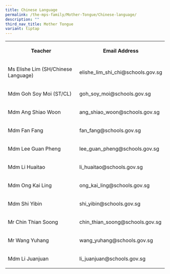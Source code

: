 ```yaml
---
title: Chinese Language
permalink: /the-mps-family/Mother-Tongue/Chinese-language/
description: ""
third_nav_title: Mother Tongue
variant: tiptap
---
```

<table style="minWidth: 50px">
<colgroup>
<col>
<col>
</colgroup>
<tbody>
<tr>
<th rowspan="1" colspan="1">
<p>Teacher</p>
</th>
<th rowspan="1" colspan="1">
<p>Email Address</p>
</th>
</tr>
<tr>
<td rowspan="1" colspan="1">
<p>Ms Elishe Lim (SH/Chinese Language)</p>
</td>
<td rowspan="1" colspan="1">
<p>elishe_lim_shi_chi@schools.gov.sg</p>
</td>
</tr>
<tr>
<td rowspan="1" colspan="1">
<p>Mdm Goh Soy Moi (ST/CL)</p>
</td>
<td rowspan="1" colspan="1">
<p>goh_soy_moi@schools.gov.sg</p>
</td>
</tr>
<tr>
<td rowspan="1" colspan="1">
<p>Mdm Ang Shiao Woon</p>
</td>
<td rowspan="1" colspan="1">
<p>ang_shiao_woon@schools.gov.sg</p>
</td>
</tr>
<tr>
<td rowspan="1" colspan="1">
<p>Mdm Fan Fang</p>
</td>
<td rowspan="1" colspan="1">
<p>fan_fang@schools.gov.sg</p>
</td>
</tr>
<tr>
<td rowspan="1" colspan="1">
<p>Mdm Lee Guan Pheng</p>
</td>
<td rowspan="1" colspan="1">
<p>lee_guan_pheng@schools.gov.sg</p>
</td>
</tr>
<tr>
<td rowspan="1" colspan="1">
<p>Mdm Li Huaitao</p>
</td>
<td rowspan="1" colspan="1">
<p>li_huaitao@schools.gov.sg</p>
</td>
</tr>
<tr>
<td rowspan="1" colspan="1">
<p>Mdm Ong Kai Ling</p>
</td>
<td rowspan="1" colspan="1">
<p>ong_kai_ling@schools.gov.sg</p>
</td>
</tr>
<tr>
<td rowspan="1" colspan="1">
<p>Mdm Shi Yibin</p>
</td>
<td rowspan="1" colspan="1">
<p>shi_yibin@schools.gov.sg</p>
</td>
</tr>
<tr>
<td rowspan="1" colspan="1">
<p>Mr Chin Thian Soong</p>
</td>
<td rowspan="1" colspan="1">
<p>chin_thian_soong@schools.gov.sg</p>
</td>
</tr>
<tr>
<td rowspan="1" colspan="1">
<p>Mr Wang Yuhang</p>
</td>
<td rowspan="1" colspan="1">
<p>wang_yuhang@schools.gov.sg</p>
</td>
</tr>
<tr>
<td rowspan="1" colspan="1">
<p>Mdm Li Juanjuan</p>
</td>
<td rowspan="1" colspan="1">
<p>li_juanjuan@schools.gov.sg</p>
</td>
</tr>
</tbody>
</table>
<p></p>